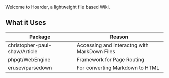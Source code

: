 Welcome to Hoarder, a lightweight file based Wiki.

## What it Uses
| Package  | Reason |
| ------------- | ------------- |
| christopher-paul-shaw/Article  | Accessing and Interactng with MarkDown Files  |
| phpgt/WebEngine  | Framework for Page Routing  |
| erusev/parsedown | For converting Markdown to HTML |
